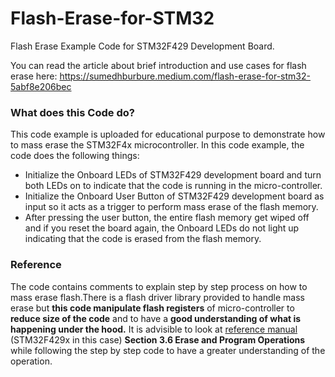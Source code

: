# Flash-Erase-for-STM32
Flash Erase Example Code for STM32F429 Development Board.

You can read the article about brief introduction and use cases for flash erase here:
https://sumedhburbure.medium.com/flash-erase-for-stm32-5abf8e206bec

### What does this Code do?
This code example is uploaded for educational purpose to demonstrate how to mass erase the STM32F4x microcontroller.
In this code example, the code does the following things:
* Initialize the Onboard LEDs of STM32F429 development board and turn both LEDs on to indicate that the code is running in the micro-controller.
* Initialize the Onboard User Button of STM32F429 development board as input so it acts as a trigger to perform mass erase of the flash memory.
* After pressing the user button, the entire flash memory get wiped off and if you reset the board again, the Onboard LEDs do not light up indicating that the code is erased from the flash memory.

### Reference
The code contains comments to explain step by step process on how to mass erase flash.There is a flash driver library provided to handle mass erase but __this code manipulate flash registers__ of micro-controller to __reduce size of the code__ and to have a __good understanding of what is happening under the hood.__
It is advisible to look at [reference manual](https://www.st.com/resource/en/reference_manual/dm00031020-stm32f405-415-stm32f407-417-stm32f427-437-and-stm32f429-439-advanced-arm-based-32-bit-mcus-stmicroelectronics.pdf) (STM32F429x in this case) __Section 3.6 Erase and Program Operations__ while following the step by step code to have a greater understanding of the operation.


